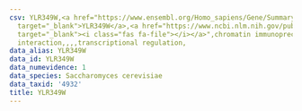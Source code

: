 ```yaml
---
csv: YLR349W,<a href="https://www.ensembl.org/Homo_sapiens/Gene/Summary?db=core;g=YLR349W"
  target="_blank">YLR349W</a>,<a href="https://www.ncbi.nlm.nih.gov/pubmed/15343339"
  target="_blank"><i class="fas fa-file"></i></a>",chromatin immunoprecipitation assay,direct
  interaction,,,,transcriptional regulation,
data_alias: YLR349W
data_id: YLR349W
data_numevidence: 1
data_species: Saccharomyces cerevisiae
data_taxid: '4932'
title: YLR349W
---
```

